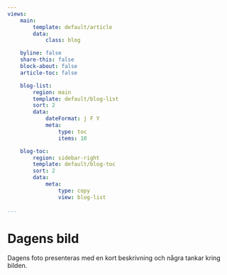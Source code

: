 ```yaml
---
views:
    main:
        template: default/article
        data:
            class: blog

    byline: false
    share-this: false
    block-about: false
    article-toc: false

    blog-list:
        region: main
        template: default/blog-list
        sort: 2
        data:
            dateFormat: j F Y
            meta:
                type: toc
                items: 10

    blog-toc:
        region: sidebar-right
        template: default/blog-toc
        sort: 2
        data:
            meta:
                type: copy
                view: blog-list

...
```

Dagens bild
===========================

Dagens foto presenteras med en kort beskrivning och några tankar kring bilden.
